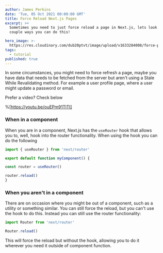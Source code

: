 ```yaml
---
author: James Perkins
date: 'Tue, 05 Oct 2021 00:00:00 GMT'
title: Force Reload Next.js Pages
excerpt: >+
  Sometimes you need to just force reload a page in Next.js, lets look at a
  couple ways you can do this! 

hero_image: >-
  https://res.cloudinary.com/dub20ptvt/image/upload/v1633284008/force-page-reload_rqi48d.webp
tags:
  - tutorial
published: true
---
```


In some circumstances, you might need to force refresh a page, maybe you have data that needs to be fetched from the server but aren't using a Stale While Revalidating method. For example a user profile page, where a user might update a password or email.

Prefer a video? Check below

%[https://youtu.be/ouEPm91TlTI]


### When in a component

When you are in a component, Next.js has the `useRouter` hook that allows you to, well, hook into the router functionality. When using the hook you can do the following

```javascript
import { useRouter } from 'next/router'

export default function myComponent() {

const router = useRouter()

router.reload()
}
```

### When you aren't in a component

There are on occasion where you might be out of a component, such as a utility or something similar. You can still force the reload, but you can't use the hook to do this. Instead you can still use the router functionality:

```javascript
import Router from 'next/router'

Router.reload()
```

This will force the reload but without the hook, allowing you to do it wherever you need it outside of component function.
